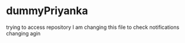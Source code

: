 # dummyPriyanka
trying to access repository
I am changing this file to check notifications
changing agin 
